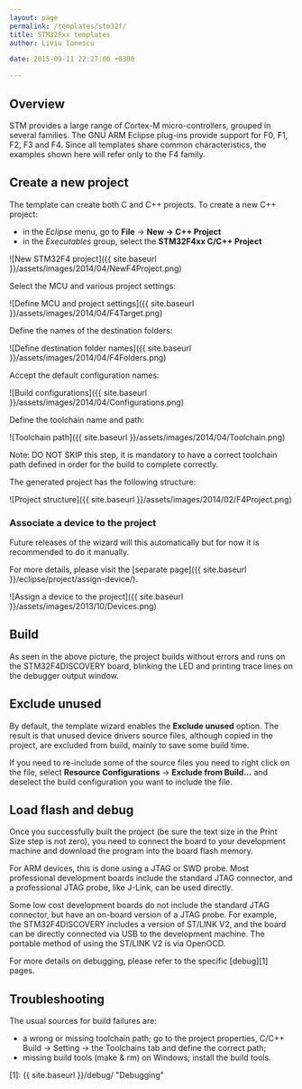 ```yaml
---
layout: page
permalink: /templates/stm32f/
title: STM32Fxx templates
author: Liviu Ionescu

date: 2015-09-11 22:27:00 +0300

---
```


## Overview

STM provides a large range of Cortex-M micro-controllers, grouped in several families. The GNU ARM Eclipse plug-ins provide support for F0, F1, F2, F3 and F4. Since all templates share common characteristics, the examples shown here will refer only to the F4 family.

## Create a new project

The template can create both C and C++ projects. To create a new C++ project:

* in the *Eclipse* menu, go to **File** → **New → C++ Project**
* in the *Executables* group, select the **STM32F4xx C/C++ Project**

![New STM32F4 project]({{ site.baseurl }}/assets/images/2014/04/NewF4Project.png)

Select the MCU and various project settings:

![Define MCU and project settings]({{ site.baseurl }}/assets/images/2014/04/F4Target.png)


Define the names of the destination folders:

![Define destination folder names]({{ site.baseurl }}/assets/images/2014/04/F4Folders.png)


Accept the default configuration names:

![Build configurations]({{ site.baseurl }}/assets/images/2014/04/Configurations.png)


Define the toolchain name and path:

![Toolchain path]({{ site.baseurl }}/assets/images/2014/04/Toolchain.png)


Note: DO NOT SKIP this step, it is mandatory to have a correct toolchain path defined in order for the build to complete correctly.

The generated project has the following structure:

![Project structure]({{ site.baseurl }}/assets/images/2014/02/F4Project.png)

### Associate a device to the project


Future releases of the wizard will this automatically but for now it is recommended to do it manually.


For more details, please visit the [separate page]({{ site.baseurl }}/eclipse/project/assign-device/).



![Assign a device to the project]({{ site.baseurl }}/assets/images/2013/10/Devices.png)


## Build

As seen in the above picture, the project builds without errors and runs on the STM32F4DISCOVERY board, blinking the LED and printing trace lines on the debugger output window.

## Exclude unused

By default, the template wizard enables the **Exclude unused** option. The result is that unused device drivers source files, although copied in the project, are excluded from build, mainly to save some build time.

If you need to re-include some of the source files you need to right click on the file, select **Resource Configurations** → **Exclude from Build...** and deselect the build configuration you want to include the file.

## Load flash and debug

Once you successfully built the project (be sure the text size in the Print Size step is not zero), you need to connect the board to your development machine and download the program into the board flash memory.

For ARM devices, this is done using a JTAG or SWD probe. Most professional development boards include the standard JTAG connector, and a professional JTAG probe, like J-Link, can be used directly.

Some low cost development boards do not include the standard JTAG connector, but have an on-board version of a JTAG probe. For example, the STM32F4DISCOVERY includes a version of ST/LINK V2, and the board can be directly connected via USB to the development machine. The portable method of using the ST/LINK V2 is via OpenOCD.

For more details on debugging, please refer to the specific [debug][1] pages.

## Troubleshooting

The usual sources for build failures are:

* a wrong or missing toolchain path; go to the project properties, C/C++ Build → Setting → the Toolchains tab and define the correct path;
* missing build tools (make & rm) on Windows; install the build tools.

 [1]: {{ site.baseurl }}/debug/ "Debugging"
